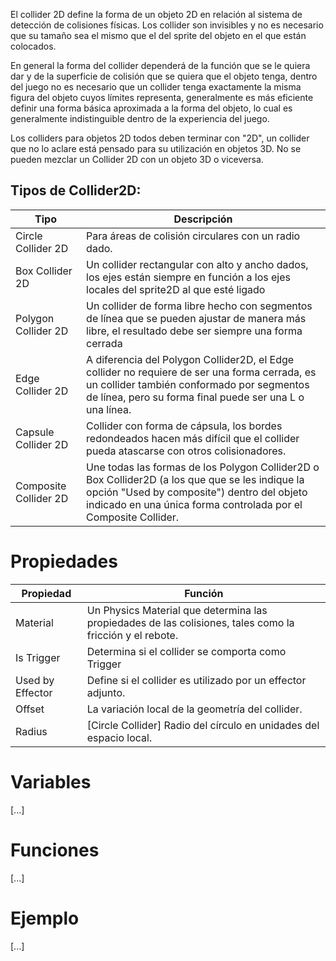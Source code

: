 El collider 2D define la forma de un objeto 2D en relación al sistema de detección de colisiones físicas. Los collider son invisibles y no es necesario que su tamaño sea el mismo que el del sprite del objeto en el que están colocados.

En general la forma del collider dependerá de la función que se le quiera dar y de la superficie de colisión que se quiera que el objeto tenga, dentro del juego no es necesario que un collider tenga exactamente la misma figura del objeto cuyos límites representa, generalmente es más eficiente definir una forma básica aproximada a la forma del objeto, lo cual es generalmente indistinguible dentro de la experiencia del juego.

Los colliders para objetos 2D todos deben terminar con "2D", un collider que no lo aclare está pensado para su utilización en objetos 3D. No se pueden mezclar un Collider 2D con un objeto 3D o viceversa.

## Tipos de Collider2D:
Tipo | Descripción
------------ | -------------
Circle Collider 2D | Para áreas de colisión circulares con un radio dado.
Box Collider 2D | Un collider rectangular con alto y ancho dados, los ejes están siempre en función a los ejes locales del sprite2D al que esté ligado
Polygon Collider 2D | Un collider de forma libre hecho con segmentos de línea que se pueden ajustar de manera más libre, el resultado debe ser siempre una forma cerrada
Edge Collider 2D | A diferencia del Polygon Collider2D, el Edge collider no requiere de ser una forma cerrada, es un collider también conformado por segmentos de línea, pero su forma final puede ser una L o una línea.
Capsule Collider 2D | Collider con forma de cápsula, los bordes redondeados hacen más difícil que el collider pueda atascarse con otros colisionadores.
Composite Collider 2D | Une todas las formas de los Polygon Collider2D o Box Collider2D (a los que que se les indique la opción "Used by composite") dentro del objeto indicado en una única forma controlada por el Composite Collider.

# Propiedades
Propiedad | Función
------------ | -------------
Material | Un Physics Material que determina las propiedades de las colisiones, tales como la fricción y el rebote.
Is Trigger | Determina si el collider se comporta como Trigger
Used by Effector | Define si el collider es utilizado por un effector adjunto.
Offset | La variación local de la geometría del collider.
Radius | [Circle Collider] Radio del círculo en unidades del espacio local.

# Variables
[...]

# Funciones
[...]

# Ejemplo
[...]
